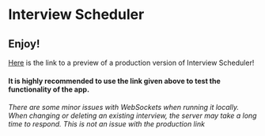 # Interview Scheduler

## Enjoy!

[Here](https://5e7bb2fe6510558a846e45eb--elegant-elion-6fb0e6.netlify.com/) is the link to a preview of a production version of Interview Scheduler!

#### It is highly recommended to use the link given above to test the functionality of the app.

###### There are some minor issues with WebSockets when running it locally. When changing or deleting an existing interview, the server may take a long time to respond. This is not an issue with the production link
